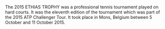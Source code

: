 The 2015 ETHIAS TROPHY was a professional tennis tournament played on hard courts. It was the eleventh edition of the tournament which was part of the 2015 ATP Challenger Tour. It took place in Mons, Belgium between 5 October and 11 October 2015.
